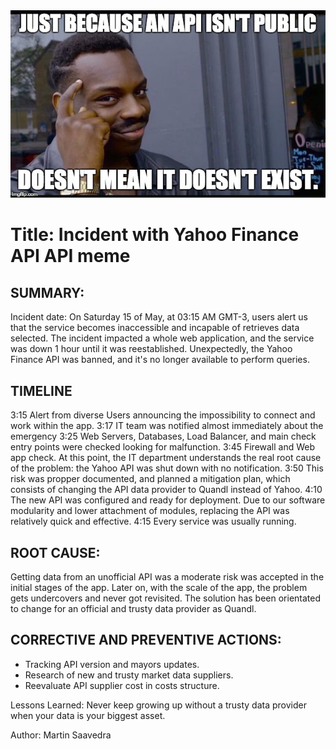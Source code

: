 <img src="meme.jpg" alt="API meme">

# Title: Incident with Yahoo Finance API API meme

## SUMMARY:
Incident date: On Saturday 15 of May, at 03:15 AM GMT-3, users alert us that the service becomes inaccessible and incapable of retrieves data selected.
The incident impacted a whole web application, and the service was down 1 hour until it was reestablished.
Unexpectedly, the Yahoo Finance API was banned, and it's no longer available to perform queries.

## TIMELINE
3:15 Alert from diverse Users announcing the impossibility to connect and work within the app.
3:17 IT team was notified almost immediately about the emergency
3:25 Web Servers, Databases, Load Balancer, and main check entry points were checked looking for malfunction.
3:45 Firewall and Web app check. At this point, the IT department understands the real root cause of the problem: the Yahoo API was shut down with no notification.
3:50 This risk was propper documented, and planned a mitigation plan, which consists of changing the API data provider to Quandl instead of Yahoo.
4:10 The new API was configured and ready for deployment. Due to our software modularity and lower attachment of modules, replacing the API was relatively quick and effective. 
4:15 Every service was usually running.

## ROOT CAUSE:
Getting data from an unofficial API was a moderate risk was accepted in the initial stages of the app. Later on, with the scale of the app, the problem gets undercovers and never got revisited.
The solution has been orientated to change for an official and trusty data provider as Quandl. 

## CORRECTIVE AND PREVENTIVE ACTIONS:
- Tracking API version and mayors updates.
- Research of new and trusty market data suppliers.
- Reevaluate API supplier cost in costs structure.

Lessons Learned: Never keep growing up without a trusty data provider when your data is your biggest asset.

Author: Martin Saavedra
